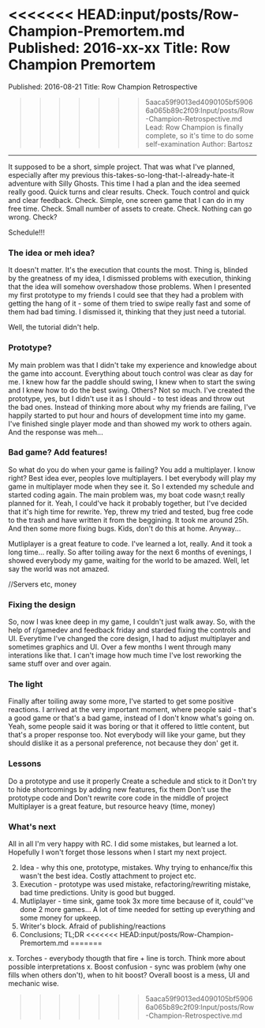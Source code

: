 <<<<<<< HEAD:input/posts/Row-Champion-Premortem.md
Published: 2016-xx-xx
Title: Row Champion Premortem
=======
Published: 2016-08-21
Title: Row Champion Retrospective
>>>>>>> 5aaca59f9013ed4090105bf59066a065b89c2f09:Input/posts/Row-Champion-Retrospective.md
Lead: Row Champion is finally complete, so it's time to do some self-examination
Author: Bartosz
---

It supposed to be a short, simple project. That was what I've planned, especially after my previous this-takes-so-long-that-I-already-hate-it 
adventure with Silly Ghosts. This time I had a plan and the idea seemed really good. Quick turns and clear results. 
Check. Touch control and quick and clear feedback. Check. Simple, one screen game that I can do in my free time. Check.
Small number of assets to create. Check. Nothing can go wrong. Check?

Schedule!!!

### The idea or meh idea?

It doesn't matter. It's the execution that counts the most. Thing is, blinded by the greatness of my idea, I dismissed problems with execution,
thinking that the idea will somehow overshadow those problems. When I presented my first prototype to my
friends I could see that they had a problem with getting the hang of it - some of them tried to swipe really fast and some of them had bad 
timing. I dismissed it, thinking that they just need a tutorial.

Well, the tutorial didn't help. 

### Prototype?

My main problem was that I didn't take my experience and knowledge about the game into account. Everything about touch control was clear as day for me. 
I knew how far the paddle should swing, I knew when to start the swing and I knew how to do the best swing. Others? Not so much. 
I've created the prototype, yes, but I didn't use it as I should - to test ideas and throw out the bad ones. 
Instead of thinking more about why my friends are failing, I've happily started to put hour and hours of development time into my game. 
I've finished single player mode and than showed my work to others again. And the response was meh...

### Bad game? Add features!

So what do you do when your game is failing? You add a multiplayer. I know right? Best idea ever, peoples love multiplayers. I bet everybody will play my game
in multiplayer mode when they see it. So I extended my schedule and started coding again. The main problem was, my boat code wasn;t really planned for it. 
Yeah, I could've hack it probably together, but I've decided that it's high time for rewrite. Yep, threw my tried and tested, bug free code to the trash and
have written it from the beggining. It took me around 25h. And then some more fixing bugs. Kids, don't do this at home. Anyway...

Mutliplayer is a great feature to code. I've learned a lot, really. And it took a long time... really. So after toiling away for the next 6 months of evenings,
I showed everybody my game, waiting for the world to be amazed. Well, let say the world was not amazed.

//Servers etc, money

### Fixing the design

So, now I was knee deep in my game, I couldn't just walk away. So, with the help of r/gamedev and feedback friday and starded fixing the controls and UI. 
Everytime I've changed the core design, I had to adjust multiplayer and sometimes graphics and UI. Over a few months I went through many interations like that. 
I can't image how much time I've lost reworking the same stuff over and over again. 

### The light

Finally after toiling away some more, I've started to get some positive reactions. I arrived at the very important moment, where people said - 
that's a good game or that's a bad game, instead of I don't know what's going on. Yeah, some people said it was boring or that it offered to little content, 
but that's a proper response too. Not everybody will like your game, but they should dislike it as a personal preference, not because they don' get it.

### Lessons

Do a prototype and use it properly
Create a schedule and stick to it
Don't try to hide shortcomings by adding new features, fix them
Don't use the prototype code and
Don't rewrite core code in the middle of project
Multiplayer is a great feature, but resource heavy (time, money)

### What's next

All in all I'm very happy with RC. I did some mistakes, but learned a lot. Hopefully I won't forget those lessons when I start my next project.

2. Idea - why this one, prototype, mistakes. Why trying to enhance/fix this wasn't the best idea. Costly attachment to project etc.
3. Execution - prototype was used mistake, refactoring/rewriting mistake, bad time predictions. Unity is good but bugged.
4. Mutliplayer - time sink, game took 3x more time because of it, could''ve done 2 more games... A lot of time needed for setting up everything and some money for upkeep.
5. Writer's block. Afraid of publishing/reactions
6. Conclusions; TL;DR
<<<<<<< HEAD:input/posts/Row-Champion-Premortem.md
=======

x. Torches - everybody thougth that fire + line is torch. Think more about possible interpretations
x. Boost confusion - sync was problem (why one fills when others don't), when to hit boost? Overall boost is a mess, UI and mechanic wise. 
>>>>>>> 5aaca59f9013ed4090105bf59066a065b89c2f09:Input/posts/Row-Champion-Retrospective.md
